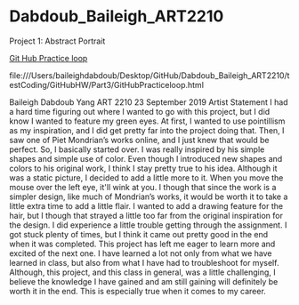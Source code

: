 # Dabdoub_Baileigh_ART2210

Project 1: Abstract Portrait

[Git Hub Practice loop](https://github.com/BaileighD/Dabdoub_Baileigh_ART2210/testCoding/GitHubHW/Part3/GitHubPracticeloop.html)

file:///Users/baileighdabdoub/Desktop/GitHub/Dabdoub_Baileigh_ART2210/testCoding/GitHubHW/Part3/GitHubPracticeloop.html

Baileigh Dabdoub
Yang
ART 2210
23 September 2019
Artist Statement
	I had a hard time figuring out where I wanted to go with this project, but I did know I wanted to feature my green eyes. At first, I wanted to use pointillism as my inspiration, and I did get pretty far into the project doing that. Then, I saw one of Piet Mondrian’s works online, and I just knew that would be perfect. So, I basically started over. I was really inspired by his simple shapes and simple use of color. Even though I introduced new shapes and colors to his original work, I think I stay pretty true to his idea.
	Although it was a static picture, I decided to add a little more to it. When you move the mouse over the left eye, it'll wink at you. I though that since the work is a simpler design, like much of Mondrian’s works, it would be worth it to take a little extra time to add a little flair. I wanted to add a drawing feature for the hair, but I though that strayed a little too far from the original inspiration for the design. I did experience a little trouble getting through the assignment. I got stuck plenty of times, but I think it came out pretty good in the end when it was completed. 
	This project has left me eager to learn more and excited of the next one. I have learned a lot not only from what we have learned in class, but also from what I have had to troubleshoot for myself. Although, this project, and this class in general, was a little challenging, I believe the knowledge I have gained and am still gaining will definitely be worth it in the end. This is especially true when it comes to my career.